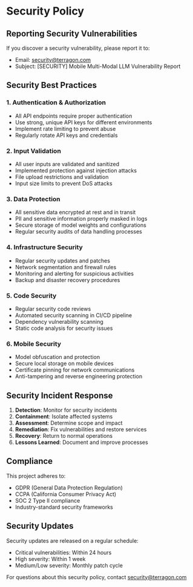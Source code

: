 # Security Policy

## Reporting Security Vulnerabilities

If you discover a security vulnerability, please report it to:
- Email: security@terragon.com
- Subject: [SECURITY] Mobile Multi-Modal LLM Vulnerability Report

## Security Best Practices

### 1. Authentication & Authorization
- All API endpoints require proper authentication
- Use strong, unique API keys for different environments
- Implement rate limiting to prevent abuse
- Regularly rotate API keys and credentials

### 2. Input Validation
- All user inputs are validated and sanitized
- Implemented protection against injection attacks
- File upload restrictions and validation
- Input size limits to prevent DoS attacks

### 3. Data Protection
- All sensitive data encrypted at rest and in transit
- PII and sensitive information properly masked in logs
- Secure storage of model weights and configurations
- Regular security audits of data handling processes

### 4. Infrastructure Security
- Regular security updates and patches
- Network segmentation and firewall rules
- Monitoring and alerting for suspicious activities
- Backup and disaster recovery procedures

### 5. Code Security
- Regular security code reviews
- Automated security scanning in CI/CD pipeline
- Dependency vulnerability scanning
- Static code analysis for security issues

### 6. Mobile Security
- Model obfuscation and protection
- Secure local storage on mobile devices
- Certificate pinning for network communications
- Anti-tampering and reverse engineering protection

## Security Incident Response

1. **Detection**: Monitor for security incidents
2. **Containment**: Isolate affected systems
3. **Assessment**: Determine scope and impact
4. **Remediation**: Fix vulnerabilities and restore services
5. **Recovery**: Return to normal operations
6. **Lessons Learned**: Document and improve processes

## Compliance

This project adheres to:
- GDPR (General Data Protection Regulation)
- CCPA (California Consumer Privacy Act)
- SOC 2 Type II compliance
- Industry-standard security frameworks

## Security Updates

Security updates are released on a regular schedule:
- Critical vulnerabilities: Within 24 hours
- High severity: Within 1 week
- Medium/Low severity: Monthly patch cycle

For questions about this security policy, contact security@terragon.com
